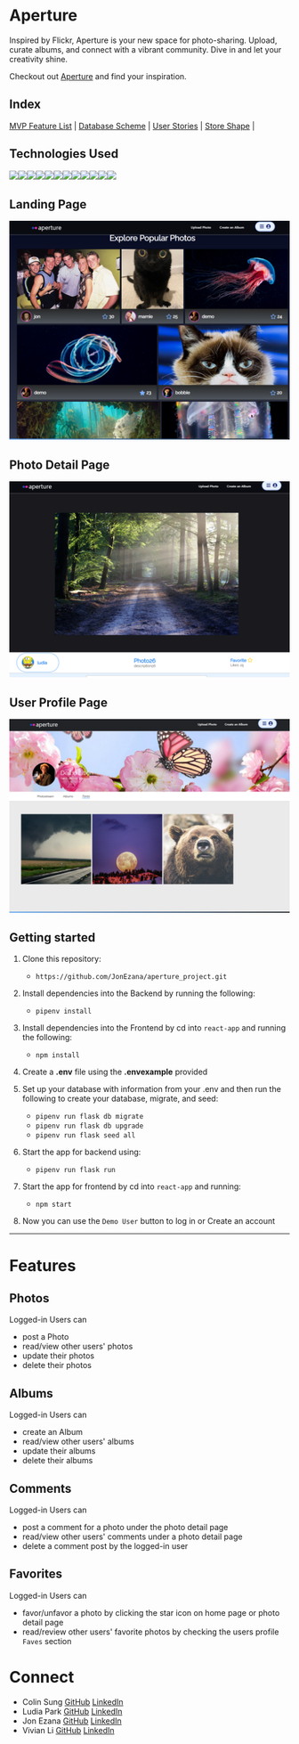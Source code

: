 # Aperture

Inspired by Flickr, Aperture is your new space for photo-sharing. Upload, curate albums, and connect with a vibrant community. Dive in and let your creativity shine.

Checkout out [Aperture](https://aperture-6ohc.onrender.com/) and find your inspiration.

## Index

[MVP Feature List](https://github.com/JonEzana/aperture_project/wiki/Features) |
[Database Scheme](https://github.com/JonEzana/aperture_project/wiki/DB-Schema-Diagram-&-Schema) |
[User Stories](https://github.com/JonEzana/aperture_project/wiki/User-Stories) |
[Store Shape](https://github.com/JonEzana/aperture_project/wiki/Store-Shape) |

## Technologies Used

<img src="https://img.shields.io/badge/Python-3776AB?style=for-the-badge&logo=python&logoColor=white" /><img src="https://img.shields.io/badge/JavaScript-323330?style=for-the-badge&logo=javascript&logoColor=F7DF1E" /><img src="https://img.shields.io/badge/PostgreSQL-316192?style=for-the-badge&logo=postgresql&logoColor=white" /><img src="https://img.shields.io/badge/HTML5-E34F26?style=for-the-badge&logo=html5&logoColor=white" /><img src="https://img.shields.io/badge/CSS3-1572B6?style=for-the-badge&logo=css3&logoColor=white" /><img src="https://img.shields.io/badge/React-20232A?style=for-the-badge&logo=react&logoColor=61DAFB" /><img src="https://img.shields.io/badge/Redux-593D88?style=for-the-badge&logo=redux&logoColor=white" /><img src="https://img.shields.io/badge/Flask-000000?style=for-the-badge&logo=flask&logoColor=white"/><img src="https://img.shields.io/badge/Amazon_AWS-232F3E?style=for-the-badge&logo=amazon-aws&logoColor=white" /><img src="https://img.shields.io/badge/Render-46E3B7.svg?style=for-the-badge&logo=Render&logoColor=white" /><img src="https://img.shields.io/badge/Jinja-B41717.svg?style=for-the-badge&logo=Jinja&logoColor=white" /><img src="https://img.shields.io/badge/GitHub-181717.svg?style=for-the-badge&logo=GitHub&logoColor=white" />

## Landing Page
![landing](images/aperture.png)

## Photo Detail Page
![detail](images/aperture2.png)

## User Profile Page
![detail](images/aperture1.png)

## Getting started
1. Clone this repository:
    * `https://github.com/JonEzana/aperture_project.git`

2. Install dependencies into the Backend by running the following:
    * `pipenv install`

3. Install dependencies into the Frontend by cd into `react-app` and running the following:
    * `npm install`

4. Create a **.env** file using the **.envexample** provided

5. Set up your database with information from your .env and then run the following to create your database, migrate, and seed:
    * `pipenv run flask db migrate`
    * `pipenv run flask db upgrade`
    * `pipenv run flask seed all`


6. Start the app for backend using:
    * `pipenv run flask run`

7. Start the app for frontend by cd into `react-app` and running:
    * `npm start`

8. Now you can use the `Demo User` button to log in or Create an account

***

# Features

## Photos
Logged-in Users can
* post a Photo
* read/view other users' photos
* update their photos
* delete their photos

## Albums
Logged-in Users can
* create an Album
* read/view other users' albums
* update their albums
* delete their albums

## Comments
Logged-in Users can
* post a comment for a photo under the photo detail page
* read/view other users' comments under a photo detail page
* delete a comment post by the logged-in user

## Favorites
Logged-in Users can
* favor/unfavor a photo by clicking the star icon on home page or photo detail page
* read/review other users' favorite photos by checking the users profile `Faves` section

# Connect
* Colin Sung [GitHub](https://github.com/colinsung0714) [LinkedIn](https://www.linkedin.com/in/colin-sung-187a57103/)
* Ludia Park [GitHub](https://github.com/lypark5) [LinkedIn](https://www.linkedin.com/in/ludia-park-172496293/)
* Jon Ezana [GitHub](https://github.com/JonEzana) [LinkedIn](https://www.linkedin.com/in/jon-ezana-798a8419b/)
* Vivian Li [GitHub](https://github.com/Vivi355) [LinkedIn](https://www.linkedin.com/in/liqin-li-880646144/)
